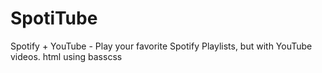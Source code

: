 # SpotiTube
Spotify + YouTube - Play your favorite Spotify Playlists, but with YouTube videos.
html using basscss

